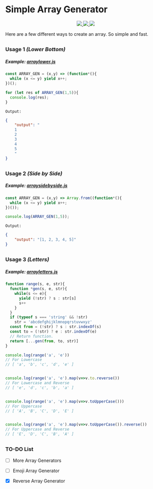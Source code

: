 # Simple Array Generator
<p align="center">
  <a href="https://github.com/phaticusthiccy">
    <img src="https://img.shields.io/badge/Powered%20by-Xenon-red?style=plastic&logo=appveyor">
    
  </a>
  <a href="https://www.npmjs.com/package/simple-array-generator">
    <img src="https://img.shields.io/npm/v/simple-array-generator&style=plastic&logo=appveyor">
    
  </a>
  <a href="https://t.me/phaticusthiccy">
    <img src="https://img.shields.io/badge/Powered%20by-Xenon-red?style=plastic&logo=appveyor">
  </a>
</p>

Here are a few different ways to create an array. So simple and fast.

##

### Usage 1 *(Lower Bottom)*
##### Example: [arraylower.js](https://github.com/phaticusthiccy/simple-array-generator/blob/gh-pages/examples/arraylower.js)

```js
const ARRAY_GEN = (x,y) => (function*(){
  while (x <= y) yield x++;
})();

for (let res of ARRAY_GEN(1,5)){
  console.log(res);
}
```
`Output:`

```json
{
    "output": "
    1
    2
    3
    4
    5
    "
}
```
##

### Usage 2 *(Side by Side)*
##### Example: [arraysidebyside.js](https://github.com/phaticusthiccy/simple-array-generator/blob/gh-pages/examples/arraysidebyside.js)

```js
const ARRAY_GEN = (x,y) => Array.from((function*(){
  while (x <= y) yield x++;
})());

console.log(ARRAY_GEN(1,5));
```
`Output:`

```json
{
    "output": "[1, 2, 3, 4, 5]"
}
```
##

### Usage 3 *(Letters)*
##### Example: [arrayletters.js](https://github.com/phaticusthiccy/simple-array-generator/blob/gh-pages/examples/arrayletters.js)

```js
function range(s, e, str){
  function *gen(s, e, str){
    while(s <= e){
      yield (!str) ? s : str[s]
      s++
    }
  }
  if (typeof s === 'string' && !str)
    str = 'abcdefghijklmnopqrstuvwxyz'
  const from = (!str) ? s : str.indexOf(s)
  const to = (!str) ? e : str.indexOf(e)
  // Return function.
  return [...gen(from, to, str)]
}

console.log(range('a', 'e'))
// For Lowercase
// [ 'a', 'b', 'c', 'd', 'e' ]


console.log(range('a', 'e').map(v=>v.to.reverse())
// For Lowercase and Reverse
// [ 'e', 'd', 'c', 'b', 'a' ]


console.log(range('a', 'e').map(v=>v.toUpperCase()))
// For Uppercase
// [ 'A', 'B', 'C', 'D', 'E' ]


console.log(range('a', 'e').map(v=>v.toUpperCase()).reverse())
// For Uppercase and Reverse
// [ 'E', 'D', 'C', 'B', 'A' ]
```
##

### TO-DO List

- [ ] More Array Generators
- [ ] Emoji Array Generator
- [x] Reverse Array Generator



